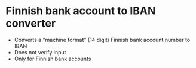 Finnish bank account to IBAN converter
======================================

- Converts a "machine format" (14 digit) Finnish bank account number to IBAN
- Does not verify input
- Only for Finnish bank accounts


